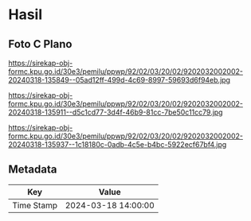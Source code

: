 # Hasil

## Foto C Plano

https://sirekap-obj-formc.kpu.go.id/30e3/pemilu/ppwp/92/02/03/20/02/9202032002002-20240318-135849--05ad12ff-499d-4c69-8997-59693d6f94eb.jpg

https://sirekap-obj-formc.kpu.go.id/30e3/pemilu/ppwp/92/02/03/20/02/9202032002002-20240318-135911--d5c1cd77-3d4f-46b9-81cc-7be50c11cc79.jpg

https://sirekap-obj-formc.kpu.go.id/30e3/pemilu/ppwp/92/02/03/20/02/9202032002002-20240318-135937--1c18180c-0adb-4c5e-b4bc-5922ecf67bf4.jpg


## Metadata

| Key        | Value               |
| ---------- | ------------------- |
| Time Stamp | 2024-03-18 14:00:00 |



